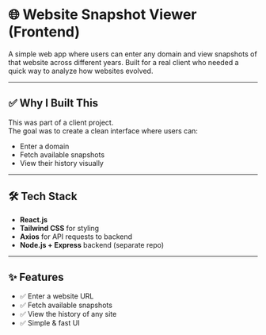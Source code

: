 # 🌐 Website Snapshot Viewer (Frontend)

A simple web app where users can enter any domain and view snapshots of that website across different years. Built for a real client who needed a quick way to analyze how websites evolved.

---

## ✅ Why I Built This
This was part of a client project.  
The goal was to create a clean interface where users can:
- Enter a domain
- Fetch available snapshots
- View their history visually

---

## 🛠 Tech Stack
- **React.js**
- **Tailwind CSS** for styling
- **Axios** for API requests to backend
- **Node.js + Express** backend (separate repo)

---

## ✨ Features
- ✅ Enter a website URL
- ✅ Fetch available snapshots
- ✅ View the history of any site
- ✅ Simple & fast UI
